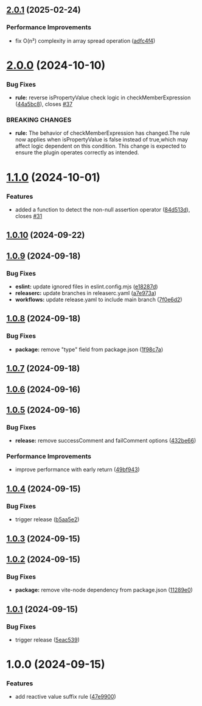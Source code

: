 ## [2.0.1](https://github.com/XeicuLy/eslint-plugin-reactive-value-suffix/compare/v2.0.0...v2.0.1) (2025-02-24)


### Performance Improvements

* fix O(n²) complexity in array spread operation ([adfc4f4](https://github.com/XeicuLy/eslint-plugin-reactive-value-suffix/commit/adfc4f46869e888c06cc8b472bc0904d54476532))

# [2.0.0](https://github.com/XeicuLy/eslint-plugin-reactive-value-suffix/compare/v1.1.0...v2.0.0) (2024-10-10)


### Bug Fixes

* **rule:** reverse isPropertyValue check logic in checkMemberExpression ([44a5bc8](https://github.com/XeicuLy/eslint-plugin-reactive-value-suffix/commit/44a5bc80349aa701c8df7dce005a9c4d310e5618)), closes [#37](https://github.com/XeicuLy/eslint-plugin-reactive-value-suffix/issues/37)


### BREAKING CHANGES

* **rule:** The behavior of checkMemberExpression has changed.The rule now applies when
isPropertyValue is false instead of true,which may affect logic dependent on this condition. This
change is expected to ensure the plugin operates correctly as intended.

# [1.1.0](https://github.com/XeicuLy/eslint-plugin-reactive-value-suffix/compare/v1.0.10...v1.1.0) (2024-10-01)


### Features

* added a function to detect the non-null assertion operator ([84d513d](https://github.com/XeicuLy/eslint-plugin-reactive-value-suffix/commit/84d513dd047527452218171dc73bc6778adefc31)), closes [#31](https://github.com/XeicuLy/eslint-plugin-reactive-value-suffix/issues/31)

## [1.0.10](https://github.com/XeicuLy/eslint-plugin-reactive-value-suffix/compare/v1.0.9...v1.0.10) (2024-09-22)

## [1.0.9](https://github.com/XeicuLy/eslint-plugin-reactive-value-suffix/compare/v1.0.8...v1.0.9) (2024-09-18)


### Bug Fixes

* **eslint:** update ignored files in eslint.config.mjs ([e18287d](https://github.com/XeicuLy/eslint-plugin-reactive-value-suffix/commit/e18287dd82b9f8a64efc4b0ea1f3bdf03df6df32))
* **releaserc:** update branches in releaserc.yaml ([a7e973a](https://github.com/XeicuLy/eslint-plugin-reactive-value-suffix/commit/a7e973a1ac6be9a05e540892a5e9ec1980bc0ee1))
* **workflows:** update release.yaml to include main branch ([7f0e6d2](https://github.com/XeicuLy/eslint-plugin-reactive-value-suffix/commit/7f0e6d22e41bb5bce2280bed93034ed04fe56106))

## [1.0.8](https://github.com/XeicuLy/eslint-plugin-reactive-value-suffix/compare/v1.0.7...v1.0.8) (2024-09-18)


### Bug Fixes

* **package:** remove "type" field from package.json ([1f98c7a](https://github.com/XeicuLy/eslint-plugin-reactive-value-suffix/commit/1f98c7a79ac80ba1bc1abdb3c1dc997fa3c54e31))

## [1.0.7](https://github.com/XeicuLy/eslint-plugin-reactive-value-suffix/compare/v1.0.6...v1.0.7) (2024-09-18)

## [1.0.6](https://github.com/XeicuLy/eslint-plugin-reactive-value-suffix/compare/v1.0.5...v1.0.6) (2024-09-16)

## [1.0.5](https://github.com/XeicuLy/eslint-plugin-reactive-value-suffix/compare/v1.0.4...v1.0.5) (2024-09-16)


### Bug Fixes

* **release:** remove successComment and failComment options ([432be66](https://github.com/XeicuLy/eslint-plugin-reactive-value-suffix/commit/432be66887cbba096c3ffe250614321362bc793f))


### Performance Improvements

* improve performance with early return ([49bf943](https://github.com/XeicuLy/eslint-plugin-reactive-value-suffix/commit/49bf94345592fdeb84bf032d2f7582c94d95a7cd))

## [1.0.4](https://github.com/XeicuLy/eslint-plugin-reactive-value-suffix/compare/v1.0.3...v1.0.4) (2024-09-15)


### Bug Fixes

* trigger release ([b5aa5e2](https://github.com/XeicuLy/eslint-plugin-reactive-value-suffix/commit/b5aa5e2e146b52115728e0bde86001ddb3e25960))

## [1.0.3](https://github.com/XeicuLy/eslint-plugin-reactive-value-suffix/compare/v1.0.2...v1.0.3) (2024-09-15)

## [1.0.2](https://github.com/XeicuLy/eslint-plugin-reactive-value-suffix/compare/v1.0.1...v1.0.2) (2024-09-15)


### Bug Fixes

* **package:** remove vite-node dependency from package.json ([11289e0](https://github.com/XeicuLy/eslint-plugin-reactive-value-suffix/commit/11289e009d0c7e598b022c1e68c88878df46f4de))

## [1.0.1](https://github.com/XeicuLy/eslint-plugin-reactive-value-suffix/compare/v1.0.0...v1.0.1) (2024-09-15)


### Bug Fixes

* trigger release ([5eac539](https://github.com/XeicuLy/eslint-plugin-reactive-value-suffix/commit/5eac539257dbf9842b2b98d2b23eb6197811815d))

# 1.0.0 (2024-09-15)


### Features

* add reactive value suffix rule ([47e9900](https://github.com/XeicuLy/eslint-plugin-reactive-value-suffix/commit/47e9900109aee3031f9be49a04d9f3d86c7ab0d8))
